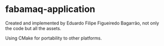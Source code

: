 # fabamaq-application

Created and implemented by Eduardo Filipe Figueiredo Bagarrão, not only the code but all the assets.

Using CMake for portability to other platforms.


